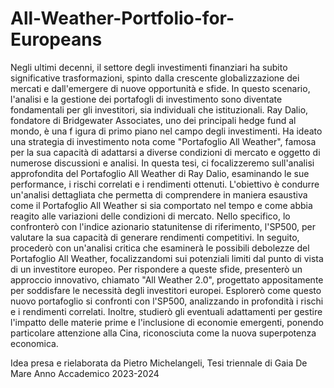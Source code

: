 # All-Weather-Portfolio-for-Europeans


Negli ultimi decenni, il settore degli investimenti finanziari ha subito significative trasformazioni, 
spinto dalla crescente globalizzazione dei mercati e dall'emergere di nuove opportunità e sfide. In 
questo scenario, l'analisi e la gestione dei portafogli di investimento sono diventate fondamentali 
per gli investitori, sia individuali che istituzionali. 
Ray Dalio, fondatore di Bridgewater Associates, uno dei principali hedge fund al mondo, è una 
f
 igura di primo piano nel campo degli investimenti. Ha ideato una strategia di investimento nota 
come "Portafoglio All Weather", famosa per la sua capacità di adattarsi a diverse condizioni di 
mercato e oggetto di numerose discussioni e analisi. In questa tesi, ci focalizzeremo sull'analisi 
approfondita del Portafoglio All Weather di Ray Dalio, esaminando le sue performance, i rischi 
correlati e i rendimenti ottenuti. 
L'obiettivo è condurre un'analisi dettagliata che permetta di comprendere in maniera esaustiva 
come il Portafoglio All Weather si sia comportato nel tempo e come abbia reagito alle variazioni 
delle condizioni di mercato. Nello specifico, lo confronterò con l'indice azionario statunitense di 
riferimento, l'SP500, per valutare la sua capacità di generare rendimenti competitivi. 
In seguito, procederò con un'analisi critica che esaminerà le possibili debolezze del Portafoglio All 
Weather, focalizzandomi sui potenziali limiti dal punto di vista di un investitore europeo. Per 
rispondere a queste sfide, presenterò un approccio innovativo, chiamato "All Weather 2.0", 
progettato appositamente per soddisfare le necessità degli investitori europei. Esplorerò come 
questo nuovo portafoglio si confronti con l'SP500, analizzando in profondità i rischi e i rendimenti 
correlati. Inoltre, studierò gli eventuali adattamenti per gestire l'impatto delle materie prime e 
l'inclusione di economie emergenti, ponendo particolare attenzione alla Cina, riconosciuta come la 
nuova superpotenza economica.


Idea presa e rielaborata da Pietro Michelangeli, Tesi triennale di Gaia De Mare
Anno Accademico 2023-2024 
